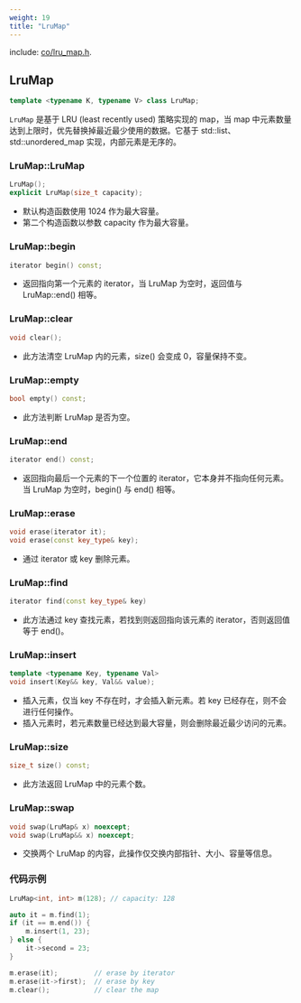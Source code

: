 ```yaml
---
weight: 19
title: "LruMap"
---
```



include: [co/lru_map.h](https://github.com/idealvin/co/blob/master/include/co/lru_map.h).


## LruMap
```cpp
template <typename K, typename V> class LruMap;
```
`LruMap` 是基于 LRU (least recently used) 策略实现的 map，当 map 中元素数量达到上限时，优先替换掉最近最少使用的数据。它基于 std::list、std::unordered_map 实现，内部元素是无序的。




### LruMap::LruMap
```cpp
LruMap();
explicit LruMap(size_t capacity);
```

- 默认构造函数使用 1024 作为最大容量。
- 第二个构造函数以参数 capacity 作为最大容量。





### LruMap::begin
```cpp
iterator begin() const;
```

- 返回指向第一个元素的 iterator，当 LruMap 为空时，返回值与 LruMap::end() 相等。





### LruMap::clear
```cpp
void clear();
```

- 此方法清空 LruMap 内的元素，size() 会变成 0，容量保持不变。





### LruMap::empty
```cpp
bool empty() const;
```

- 此方法判断 LruMap 是否为空。





### LruMap::end
```cpp
iterator end() const;
```

- 返回指向最后一个元素的下一个位置的 iterator，它本身并不指向任何元素。当 LruMap 为空时，begin() 与 end() 相等。





### LruMap::erase
```cpp
void erase(iterator it);
void erase(const key_type& key);
```

- 通过 iterator 或 key 删除元素。





### LruMap::find
```cpp
iterator find(const key_type& key)
```

- 此方法通过 key 查找元素，若找到则返回指向该元素的 iterator，否则返回值等于 end()。





### LruMap::insert
```cpp
template <typename Key, typename Val>
void insert(Key&& key, Val&& value);
```

- 插入元素，仅当 key 不存在时，才会插入新元素。若 key 已经存在，则不会进行任何操作。
- 插入元素时，若元素数量已经达到最大容量，则会删除最近最少访问的元素。





### LruMap::size
```cpp
size_t size() const;
```

- 此方法返回 LruMap 中的元素个数。






### LruMap::swap
```cpp
void swap(LruMap& x) noexcept;
void swap(LruMap&& x) noexcept;
```

- 交换两个 LruMap 的内容，此操作仅交换内部指针、大小、容量等信息。



### 代码示例
```cpp
LruMap<int, int> m(128); // capacity: 128

auto it = m.find(1);
if (it == m.end()) {
    m.insert(1, 23);
} else {
    it->second = 23;
}

m.erase(it);         // erase by iterator
m.erase(it->first);  // erase by key
m.clear();           // clear the map
```



